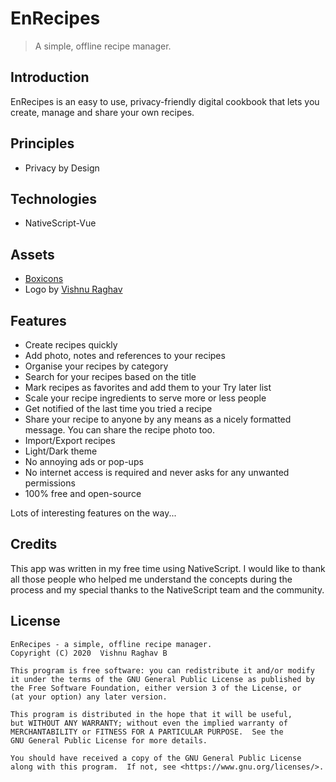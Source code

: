 # EnRecipes

> A simple, offline recipe manager.

## Introduction

EnRecipes is an easy to use, privacy-friendly digital cookbook that lets you create, manage and share your own recipes.

## Principles

- Privacy by Design

## Technologies

- NativeScript-Vue

## Assets

- [Boxicons](https://boxicons.com/)
- Logo by [Vishnu Raghav](https://www.vishnuraghav.com/)

## Features

- Create recipes quickly
- Add photo, notes and references to your recipes
- Organise your recipes by category
- Search for your recipes based on the title
- Mark recipes as favorites and add them to your Try later list
- Scale your recipe ingredients to serve more or less people
- Get notified of the last time you tried a recipe
- Share your recipe to anyone by any means as a nicely formatted message. You can share the recipe photo too.
- Import/Export recipes
- Light/Dark theme
- No annoying ads or pop-ups
- No internet access is required and never asks for any unwanted permissions
- 100% free and open-source

Lots of interesting features on the way...

## Credits

This app was written in my free time using NativeScript. I would like to thank all those people who helped me understand the concepts during the process and my special thanks to the NativeScript team and the community.

## License

```
EnRecipes - a simple, offline recipe manager.
Copyright (C) 2020  Vishnu Raghav B

This program is free software: you can redistribute it and/or modify
it under the terms of the GNU General Public License as published by
the Free Software Foundation, either version 3 of the License, or
(at your option) any later version.

This program is distributed in the hope that it will be useful,
but WITHOUT ANY WARRANTY; without even the implied warranty of
MERCHANTABILITY or FITNESS FOR A PARTICULAR PURPOSE.  See the
GNU General Public License for more details.

You should have received a copy of the GNU General Public License
along with this program.  If not, see <https://www.gnu.org/licenses/>.
```

